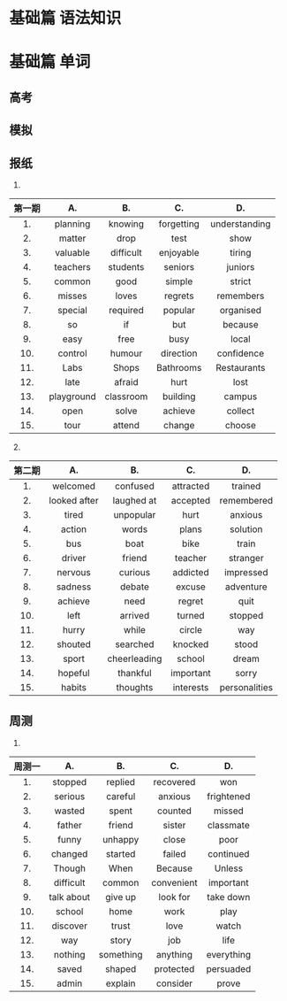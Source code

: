 # 基础篇 语法知识

# 基础篇 单词
## 高考

## 模拟

## 报纸
1. 
| 第一期 | A. | B. | C. | D. |
|:-:|:-:|:-:|:-:|:-:|
| 1. | planning | knowing | forgetting | understanding |
| 2. | matter | drop | test | show |
| 3. | valuable | difficult | enjoyable | tiring |
| 4. | teachers | students | seniors | juniors |
| 5. | common | good | simple | strict |
| 6. | misses | loves | regrets | remembers |
| 7. | special | required | popular | organised |
| 8. | so | if | but | because |
| 9. | easy | free | busy | local |
| 10. | control | humour | direction | confidence |
| 11. | Labs | Shops | Bathrooms | Restaurants |
| 12. | late | afraid | hurt | lost |
| 13. | playground | classroom | building | campus |
| 14. | open | solve | achieve | collect |
| 15. | tour | attend | change | choose |

2. 
| 第二期 | A. | B. | C. | D. |
|:-:|:-:|:-:|:-:|:-:|
| 1. | welcomed | confused | attracted | trained |
| 2. | looked after | laughed at | accepted | remembered |
| 3. | tired | unpopular | hurt | anxious |
| 4. | action | words | plans | solution |
| 5. | bus | boat | bike | train |
| 6. | driver | friend | teacher | stranger |
| 7. | nervous | curious | addicted | impressed |
| 8. | sadness | debate | excuse | adventure |
| 9. | achieve | need | regret | quit |
| 10. | left | arrived | turned | stopped |
| 11. | hurry | while | circle | way |
| 12. | shouted | searched | knocked | stood |
| 13. | sport | cheerleading | school | dream |
| 14. | hopeful | thankful | important | sorry |
| 15. | habits | thoughts | interests | personalities |



 
 ## 周测
 
 1. 
| 周测一 | A. | B. | C. | D. |
|:-:|:-:|:-:|:-:|:-:|
| 1. | stopped | replied | recovered | won |
| 2. | serious | careful | anxious | frightened |
| 3. | wasted | spent | counted | missed |
| 4. | father | friend | sister | classmate |
| 5. | funny | unhappy | close | poor |
| 6. | changed | started | failed | continued |
| 7. | Though | When | Because | Unless |
| 8. | difficult  | common    | convenient | important  |
| 9.   | talk about | give up   | look for   | take down  |
| 10.  | school     | home      | work       | play       |
| 11.  | discover   | trust     | love       | watch      |
| 12.  | way        | story     | job        | life       |
| 13.  | nothing    | something | anything   | everything |
| 14.  | saved      | shaped    | protected  | persuaded  |
| 15.  | admin      | explain   | consider   | prove      |


